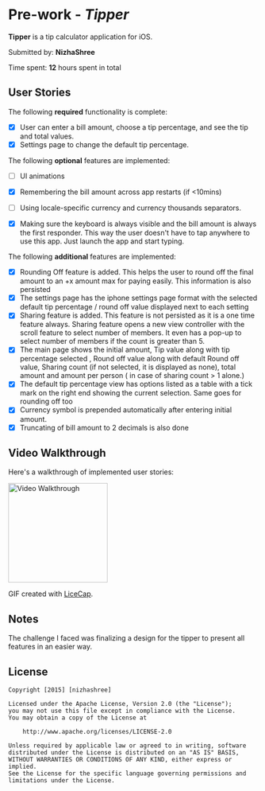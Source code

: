 # Pre-work - *Tipper*

**Tipper** is a tip calculator application for iOS.

Submitted by: **NizhaShree**

Time spent: **12** hours spent in total

## User Stories

The following **required** functionality is complete:

* [x] User can enter a bill amount, choose a tip percentage, and see the tip and total values.
* [x] Settings page to change the default tip percentage.

The following **optional** features are implemented:
* [ ] UI animations
* [x] Remembering the bill amount across app restarts (if <10mins)
* [ ] Using locale-specific currency and currency thousands separators.
* [x] Making sure the keyboard is always visible and the bill amount is always the first responder. This way the user doesn't have to tap anywhere to use this app. Just launch the app and start typing.


The following **additional** features are implemented:

* [x] Rounding Off feature is added. This helps the user to round off the final amount to an +x amount max for paying easily. This information is also persisted
* [x] The settings page has the iphone settings page format with the selected default tip percentage / round off value displayed next to each setting
* [x] Sharing feature is added. This feature is not persisted as it is a one time feature always. Sharing feature opens a new view controller with the scroll feature to select number of members. It even has a pop-up to select number of members if the count is greater than 5.
* [x] The main page shows the initial amount, Tip value along with tip percentage selected , Round off value along with default Round off value, Sharing count (if not selected, it is displayed as none), total amount and amount per person ( in case of sharing count > 1 alone.)
* [x] The default tip percentage view has options listed as a table with a tick mark on the right end showing the current selection. Same goes for rounding off too
* [x] Currency symbol is prepended automatically after entering initial amount.
* [x] Truncating of bill amount to 2 decimals is also done

## Video Walkthrough 

Here's a walkthrough of implemented user stories:

<img src='http://i.imgur.com/tYDBMiI.gif' title='Video Walkthrough' width='200' alt='Video Walkthrough' />

GIF created with [LiceCap](http://www.cockos.com/licecap/).

## Notes

The challenge I faced was finalizing a design for the tipper to present all features in an easier way.


## License

    Copyright [2015] [nizhashree]

    Licensed under the Apache License, Version 2.0 (the "License");
    you may not use this file except in compliance with the License.
    You may obtain a copy of the License at

        http://www.apache.org/licenses/LICENSE-2.0

    Unless required by applicable law or agreed to in writing, software
    distributed under the License is distributed on an "AS IS" BASIS,
    WITHOUT WARRANTIES OR CONDITIONS OF ANY KIND, either express or implied.
    See the License for the specific language governing permissions and
    limitations under the License.